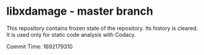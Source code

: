 # libxdamage - master branch

This repository contains frozen state of the repository.
Its history is cleared. It is used only for static code
analysis with Codacy.

Commit Time: 1692179310